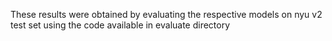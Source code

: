 These results were obtained by evaluating the respective models on nyu v2 test set using the code available in evaluate directory
